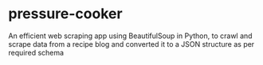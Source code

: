 # pressure-cooker
An efficient web scraping app using BeautifulSoup in Python, to crawl and scrape data from a recipe blog and converted it to a JSON structure as per required schema
